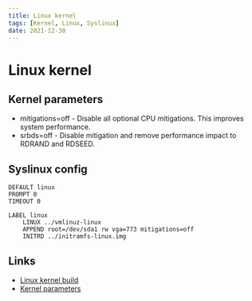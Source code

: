 ```yaml
---
title: Linux kernel 
tags: [Kernel, Linux, Syslinux]
date: 2021-12-30
---
```


# Linux kernel

## Kernel parameters

- mitigations=off - Disable all optional CPU mitigations. This improves system performance.
- srbds=off - Disable mitigation and remove performance impact to RDRAND and RDSEED.

## Syslinux config
```
DEFAULT linux
PROMPT 0
TIMEOUT 0

LABEL linux
    LINUX ../vmlinuz-linux
    APPEND root=/dev/sda1 rw vga=773 mitigations=off
    INITRD ../initramfs-linux.img
```

## Links

- [Linux kernel build](/linux-kernel-build)
- [Kernel parameters](https://www.kernel.org/doc/html/latest/admin-guide/kernel-parameters.html)